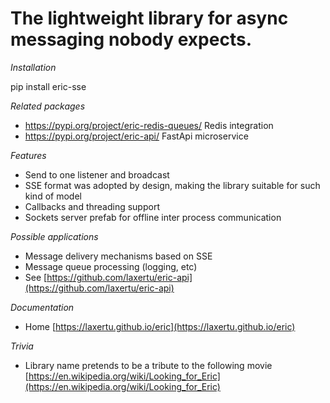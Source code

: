 <a id="the-lightweight-library-for-async-messaging-nobody-expects"></a>

# The lightweight library for async messaging nobody expects.

*Installation*

pip install eric-sse

*Related packages*

* https://pypi.org/project/eric-redis-queues/ Redis integration
* https://pypi.org/project/eric-api/ FastApi microservice

*Features*

* Send to one listener and broadcast
* SSE format was adopted by design, making the library suitable for such kind of model
* Callbacks and threading support
* Sockets server prefab for offline inter process communication

*Possible applications*

* Message delivery mechanisms based on SSE
* Message queue processing (logging, etc)
* See [https://github.com/laxertu/eric-api](https://github.com/laxertu/eric-api)

*Documentation*

* Home [https://laxertu.github.io/eric](https://laxertu.github.io/eric)


*Trivia*

* Library name pretends to be a tribute to the following movie [https://en.wikipedia.org/wiki/Looking_for_Eric](https://en.wikipedia.org/wiki/Looking_for_Eric)

